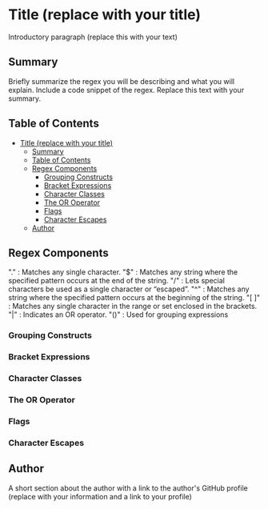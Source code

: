 # Title (replace with your title)

Introductory paragraph (replace this with your text)

## Summary

Briefly summarize the regex you will be describing and what you will explain. Include a code snippet of the regex. Replace this text with your summary.

## Table of Contents

- [Title (replace with your title)](#title-replace-with-your-title)
  - [Summary](#summary)
  - [Table of Contents](#table-of-contents)
  - [Regex Components](#regex-components)
    - [Grouping Constructs](#grouping-constructs)
    - [Bracket Expressions](#bracket-expressions)
    - [Character Classes](#character-classes)
    - [The OR Operator](#the-or-operator)
    - [Flags](#flags)
    - [Character Escapes](#character-escapes)
  - [Author](#author)

## Regex Components
"." : Matches any single character.
"$" : Matches any string where the specified pattern occurs at the end of the string.
"/" : Lets special characters be used as a single character or “escaped”.
"^" : Matches any string where the specified pattern occurs at the beginning of the string.
"[ ]" : Matches any single character in the range or set enclosed in the brackets.
"|" : Indicates an OR operator.
"()" : Used for grouping expressions

### Grouping Constructs

### Bracket Expressions

### Character Classes

### The OR Operator

### Flags

### Character Escapes

## Author

A short section about the author with a link to the author's GitHub profile (replace with your information and a link to your profile)
